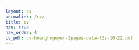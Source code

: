 ```yaml
---
layout: cv
permalink: /cv/
title: cv
nav: true
nav_order: 4
cv_pdf: cv-hoanghnguyen-2pages-data-l3s-10-22.pdf
---
```

